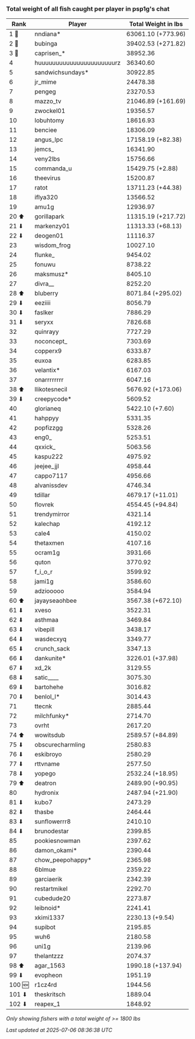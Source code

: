 ### Total weight of all fish caught per player in psp1g's chat
| Rank | Player | Total Weight in lbs |
|------|--------|---------|
| 1 🥇  | nndiana* | 63061.10 (+773.96) |
| 2 🥈  | bubinga | 39402.53 (+271.82) |
| 3 🥉  | caprisen_* | 38952.36 |
| 4  | huuuuuuuuuuuuuuuuuuuuuurz | 36340.60 |
| 5  | sandwichsundays* | 30922.85 |
| 6  | jr_mime | 24478.38 |
| 7  | pengeg | 23270.53 |
| 8  | mazzo_tv | 21046.89 (+161.69) |
| 9  | zwockel01 | 19356.57 |
| 10  | lobuhtomy | 18616.93 |
| 11  | benciee | 18306.09 |
| 12  | angus_lpc | 17158.19 (+82.38) |
| 13  | jemcs_ | 16341.90 |
| 14  | veny2lbs | 15756.66 |
| 15  | commanda_u | 15429.75 (+2.88) |
| 16  | theevirus | 15200.87 |
| 17  | ratot | 13711.23 (+44.38) |
| 18  | iflya320 | 13566.52 |
| 19  | amu1g | 12936.97 |
| 20 ⬆ | gorillapark | 11315.19 (+217.72) |
| 21 ⬇ | markenzy01 | 11313.33 (+68.13) |
| 22 ⬇ | deogen01 | 11116.37 |
| 23  | wisdom_frog | 10027.10 |
| 24  | flunke_ | 9454.02 |
| 25  | fonuwu | 8738.22 |
| 26  | maksmusz* | 8405.10 |
| 27  | divra__ | 8252.20 |
| 28 ⬆ | bluberry | 8071.84 (+295.02) |
| 29 ⬇ | eeziiii | 8056.79 |
| 30 ⬇ | faslker | 7886.29 |
| 31 ⬇ | seryxx | 7826.68 |
| 32  | quinrayy | 7727.29 |
| 33  | noconcept_ | 7303.69 |
| 34  | copperx9 | 6333.87 |
| 35  | euxoa | 6283.85 |
| 36  | velantix* | 6167.03 |
| 37  | onarrrrrrrr | 6047.16 |
| 38 ⬆ | llikotesnecil | 5676.92 (+173.06) |
| 39 ⬇ | creepycode* | 5609.52 |
| 40  | glorianeq | 5422.10 (+7.60) |
| 41  | hahppyy | 5331.35 |
| 42  | popfizzgg | 5328.26 |
| 43  | eng0_ | 5253.51 |
| 44  | qxxick_ | 5063.56 |
| 45  | kaspu222 | 4975.92 |
| 46  | jeejee_jjl | 4958.44 |
| 47  | cappo7117 | 4956.66 |
| 48  | alvanissdev | 4746.34 |
| 49  | tdillar | 4679.17 (+11.01) |
| 50  | flovrek | 4554.45 (+94.84) |
| 51  | trendymirror | 4321.14 |
| 52  | kalechap | 4192.12 |
| 53  | cale4 | 4150.02 |
| 54  | thetaxmen | 4107.16 |
| 55  | ocram1g | 3931.66 |
| 56  | quton | 3770.92 |
| 57  | f_i_o_r | 3599.92 |
| 58  | jami1g | 3586.60 |
| 59  | adziooooo | 3584.94 |
| 60 ⬆ | jayayseaohbee | 3567.38 (+672.10) |
| 61 ⬇ | xveso | 3522.31 |
| 62 ⬇ | asthmaa | 3469.84 |
| 63 ⬇ | vibepill | 3438.17 |
| 64 ⬇ | wasdecxyq | 3349.77 |
| 65 ⬇ | crunch_sack | 3347.13 |
| 66 ⬇ | dankunite* | 3226.01 (+37.98) |
| 67 ⬇ | xd_2k | 3129.55 |
| 68 ⬇ | satic____ | 3075.30 |
| 69 ⬇ | bartohehe | 3016.82 |
| 70 ⬇ | benlol_l* | 3014.43 |
| 71  | ttecnk | 2885.44 |
| 72  | milchfunky* | 2714.70 |
| 73  | ovrht | 2617.20 |
| 74 ⬆ | wowitsdub | 2589.57 (+84.89) |
| 75 ⬇ | obscurecharmling | 2580.83 |
| 76 ⬇ | eskibroyo | 2580.29 |
| 77 ⬇ | rttvname | 2577.50 |
| 78 ⬇ | yopego | 2532.24 (+18.95) |
| 79 ⬆ | deatron | 2489.90 (+90.95) |
| 80  | hydronix | 2487.94 (+21.90) |
| 81 ⬇ | kubo7 | 2473.29 |
| 82 ⬇ | thasbe | 2464.44 |
| 83 ⬇ | sunflowerrr8 | 2410.10 |
| 84 ⬇ | brunodestar | 2399.85 |
| 85  | pookiesnowman | 2397.62 |
| 86  | damon_okami* | 2390.44 |
| 87  | chow_peepohappy* | 2365.98 |
| 88  | 6blmue | 2359.22 |
| 89  | garciaerik | 2342.39 |
| 90  | restartmikel | 2292.70 |
| 91  | cubedude20 | 2273.87 |
| 92  | leibnoid* | 2241.41 |
| 93  | xkimi1337 | 2230.13 (+9.54) |
| 94  | supibot | 2195.85 |
| 95  | wuh6 | 2180.58 |
| 96  | uni1g | 2139.96 |
| 97  | thelantzzz | 2074.37 |
| 98 ⬆ | agar_1563 | 1990.18 (+137.94) |
| 99 ⬇ | evopheon | 1951.19 |
| 100 🆕 | r1cz4rd | 1944.56 |
| 101 ⬇ | theskritsch | 1889.04 |
| 102 ⬇ | reapex_1 | 1848.92 |

_Only showing fishers with a total weight of >= 1800 lbs_

_Last updated at 2025-07-06 08:36:38 UTC_